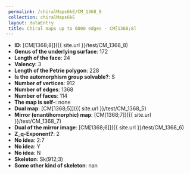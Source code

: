 ```yaml
--- 
 permalink: /chiralMaps6kE/CM_1368_8 
 collection: chiralMaps6kE
 layout: dataEntry
 title: Chiral maps up to 6000 edges - CM[1368;8]
---
```


- **ID**: [CM[1368;8]]({{ site.url }}/test/CM_1368_8)
- **Genus of the underlying surface**: 172
- **Length of the face**: 24
- **Valency**: 3
- **Length of the Petrie polygon**: 228
- **Is the automorphism group solvable?**: S
- **Number of vertices**: 912
- **Number of edges**: 1368
- **Number of faces**: 114
- **The map is self-**: none
- **Dual map**: [CM[1368;5]]({{ site.url }}/test/CM_1368_5)
- **Mirror (enantihomorphic) map**: [CM[1368;7]]({{ site.url }}/test/CM_1368_7)
- **Dual of the mirror image**: [CM[1368;6]]({{ site.url }}/test/CM_1368_6)
- **Z_q-Exponent?**: 2
- **No idea**:  2:7
- **No idea**: Y
- **No idea**: N
- **Skeleton**: Sk(912;3)
- **Some other kind of skeleton**: nan
